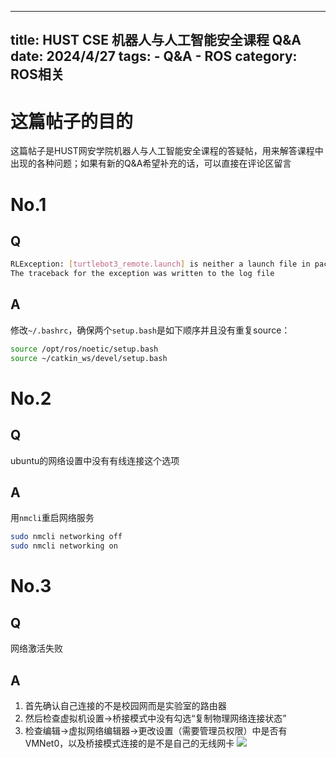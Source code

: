 
---
title: HUST CSE 机器人与人工智能安全课程  Q&A
date: 2024/4/27
tags:
    - Q&A
    - ROS
category: ROS相关
---
# 这篇帖子的目的
这篇帖子是HUST网安学院机器人与人工智能安全课程的答疑帖，用来解答课程中出现的各种问题；如果有新的Q&A希望补充的话，可以直接在评论区留言

# No.1
## Q
```bash
RLException: [turtlebot3_remote.launch] is neither a launch file in package [turtlebot3_bringup] nor is [turtlebot3_bringup] a launch file name
The traceback for the exception was written to the log file
```

## A
修改`~/.bashrc`，确保两个`setup.bash`是如下顺序并且没有重复source：
```bash
source /opt/ros/noetic/setup.bash
source ~/catkin_ws/devel/setup.bash
```

# No.2
## Q
ubuntu的网络设置中没有有线连接这个选项
## A
用`nmcli`重启网络服务
```bash
sudo nmcli networking off 
sudo nmcli networking on
```

# No.3
## Q
网络激活失败
## A
1. 首先确认自己连接的不是校园网而是实验室的路由器
2. 然后检查虚拟机设置->桥接模式中没有勾选“复制物理网络连接状态”
3. 检查编辑->虚拟网络编辑器->更改设置（需要管理员权限）中是否有VMNet0，以及桥接模式连接的是不是自己的无线网卡
![](http://chev.n2ptr.space/images/2024/04/26/b0c0096d57dc82c1e4d069a1829e9fd8.png)